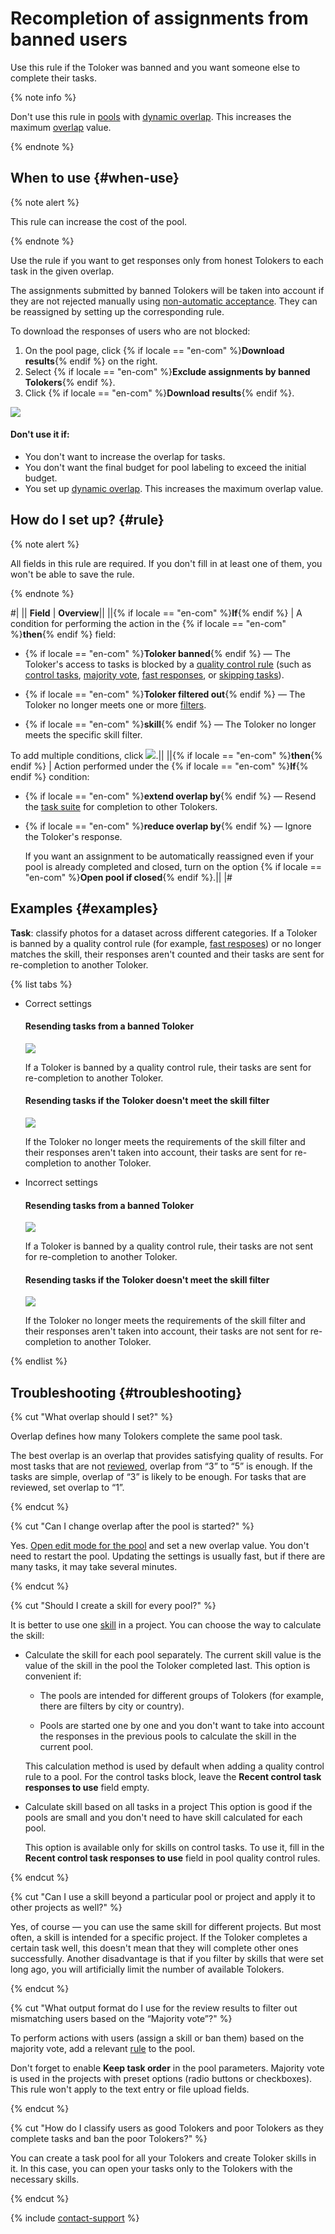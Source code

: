 # Recompletion of assignments from banned users

Use this rule if the Toloker was banned and you want someone else to complete their tasks.

{% note info %}

Don't use this rule in [pools](../../glossary.md#pool) with [dynamic overlap](dynamic-overlap.md). This increases the maximum [overlap](../../glossary.md#overlap) value.

{% endnote %}

## When to use {#when-use}

{% note alert %}

This rule can increase the cost of the pool.

{% endnote %}

Use the rule if you want to get responses only from honest Tolokers to each task in the given overlap.

The assignments submitted by banned Tolokers will be taken into account if they are not rejected manually using [non-automatic acceptance](../../glossary.md#assignment-review). They can be reassigned by setting up the corresponding rule.

To download the responses of users who are not blocked:

1. On the pool page, click {% if locale == "en-com" %}**Download results**{% endif %} on the right.
1. Select {% if locale == "en-com" %}**Exclude assignments by banned Tolokers**{% endif %}.
1. Click {% if locale == "en-com" %}**Download results**{% endif %}.

![](../_images/control-rules/restore-task-overlap/good-results.png)

#### Don't use it if:

- You don't want to increase the overlap for tasks.
- You don't want the final budget for pool labeling to exceed the initial budget.
- You set up [dynamic overlap](dynamic-overlap.md). This increases the maximum overlap value.

## How do I set up? {#rule}

{% note alert %}

All fields in this rule are required. If you don't fill in at least one of them, you won't be able to save the rule.

{% endnote %}

#|
|| **Field** | **Overview**||
||{% if locale == "en-com" %}**If**{% endif %} | A condition for performing the action in the {% if locale == "en-com" %}**then**{% endif %} field:

- {% if locale == "en-com" %}**Toloker banned**{% endif %} — The Toloker's access to tasks is blocked by a [quality control rule](../../glossary.md#quality-control-rule) (such as [control tasks](../../glossary.md#control-task), [majority vote](../../glossary.md#majority-vote), [fast responses](../../glossary.md#fast-responses), or [skipping tasks](../../glossary.md#skipping-tasks)).

- {% if locale == "en-com" %}**Toloker filtered out**{% endif %} — The Toloker no longer meets one or more [filters](filters.md).

- {% if locale == "en-com" %}**skill**{% endif %} — The Toloker no longer meets the specific skill filter.

To add multiple conditions, click ![](../_images/add.svg).||
||{% if locale == "en-com" %}**then**{% endif %} | Action performed under the {% if locale == "en-com" %}**If**{% endif %} condition:

- {% if locale == "en-com" %}**extend overlap by**{% endif %} — Resend the [task suite](../../glossary.md#task-suite) for completion to other Tolokers.

- {% if locale == "en-com" %}**reduce overlap by**{% endif %} — Ignore the Toloker's response.

    If you want an assignment to be automatically reassigned even if your pool is already completed and closed, turn on the option {% if locale == "en-com" %}**Open pool if closed**{% endif %}.||
|#

## Examples {#examples}

**Task**: classify photos for a dataset across different categories. If a Toloker is banned by a quality control rule (for example, [fast resposes](quick-answers.md)) or no longer matches the skill, their responses aren't counted and their tasks are sent for re-completion to another Toloker.

{% list tabs %}

- Correct settings

  #### Resending tasks from a banned Toloker

  ![](../_images/control-rules/restore-task-overlap/qcr-banned_users_reassessment_example_1.png)

  If a Toloker is banned by a quality control rule, their tasks are sent for re-completion to another Toloker.

  #### Resending tasks if the Toloker doesn't meet the skill filter

  ![](../_images/control-rules/restore-task-overlap/qcr-banned_users_reassessment_example_2.png)

  If the Toloker no longer meets the requirements of the skill filter and their responses aren't taken into account, their tasks are sent for re-completion to another Toloker.

- Incorrect settings

  #### Resending tasks from a banned Toloker

  ![](../_images/control-rules/restore-task-overlap/qcr-banned_users_reassessment_example_3.png)

  If a Toloker is banned by a quality control rule, their tasks are not sent for re-completion to another Toloker.

  #### Resending tasks if the Toloker doesn't meet the skill filter

  ![](../_images/control-rules/restore-task-overlap/qcr-banned_users_reassessment_example_4.png)

  If the Toloker no longer meets the requirements of the skill filter and their responses aren't taken into account, their tasks are not sent for re-completion to another Toloker.

{% endlist %}

## Troubleshooting {#troubleshooting}

{% cut "What overlap should I set?" %}

Overlap defines how many Tolokers complete the same pool task.

The best overlap is an overlap that provides satisfying quality of results. For most tasks that are not [reviewed](../../glossary.md#assignment-review), overlap from “3” to “5” is enough. If the tasks are simple, overlap of “3” is likely to be enough. For tasks that are reviewed, set overlap to “1”.

{% endcut %}

{% cut "Can I change overlap after the pool is started?" %}

Yes. [Open edit mode for the pool](pool-edit.md) and set a new overlap value. You don't need to restart the pool. Updating the settings is usually fast, but if there are many tasks, it may take several minutes.

{% endcut %}

{% cut "Should I create a skill for every pool?" %}

It is better to use one [skill](../../glossary.md#skill) in a project. You can choose the way to calculate the skill:

- Calculate the skill for each pool separately. The current skill value is the value of the skill in the pool the Toloker completed last. This option is convenient if:

    - The pools are intended for different groups of Tolokers (for example, there are filters by city or country).

    - Pools are started one by one and you don't want to take into account the responses in the previous pools to calculate the skill in the current pool.

    This calculation method is used by default when adding a quality control rule to a pool. For the control tasks block, leave the **Recent control task responses to use** field empty.

- Calculate skill based on all tasks in a project This option is good if the pools are small and you don't need to have skill calculated for each pool.

    This option is available only for skills on control tasks. To use it, fill in the **Recent control task responses to use** field in pool quality control rules.

{% endcut %}

{% cut "Can I use a skill beyond a particular pool or project and apply it to other projects as well?" %}

Yes, of course — you can use the same skill for different projects. But most often, a skill is intended for a specific project. If the Toloker completes a certain task well, this doesn't mean that they will complete other ones successfully. Another disadvantage is that if you filter by skills that were set long ago, you will artificially limit the number of available Tolokers.

{% endcut %}

{% cut "What output format do I use for the review results to filter out mismatching users based on the “Majority vote”?" %}

To perform actions with users (assign a skill or ban them) based on the majority vote, add a relevant [rule](mvote.md) to the pool.

Don't forget to enable **Keep task order** in the pool parameters. Majority vote is used in the projects with preset options (radio buttons or checkboxes). This rule won't apply to the text entry or file upload fields.

{% endcut %}

{% cut "How do I classify users as good Tolokers and poor Tolokers as they complete tasks and ban the poor Tolokers?" %}

You can create a task pool for all your Tolokers and create Toloker skills in it. In this case, you can open your tasks only to the Tolokers with the necessary skills.

{% endcut %}

{% include [contact-support](../_includes/contact-support-help.md) %}